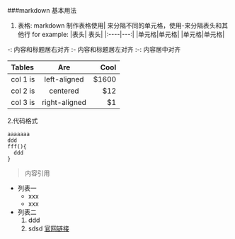 ###markdown 基本用法

1. 表格: markdown 制作表格使用| 来分隔不同的单元格，使用-来分隔表头和其他行
 for example:
   |表头| 表头|
   |:----|---:|
   |单元格|单元格|
   |单元格|单元格|   
   
  -: 内容和标题居右对齐 
  :- 内容和标题居左对齐
  :-: 内容居中对齐
  
| Tables   |      Are      |  Cool |
|:---------|:-------------:|------:|
| col 1 is |  left-aligned | $1600 |
| col 2 is |    centered   |   $12 |
| col 3 is | right-aligned |    $1 |

2.代码格式
```
aaaaaaa
ddd
fff(){
  ddd
}
```
>内容引用

+ 列表一
  + xxx
  - xxx
+ 列表二
  1. ddd
  2. sdsd
  [官网链接](http://baidu.com)